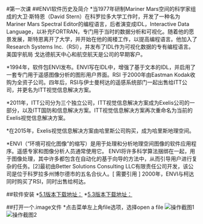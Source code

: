 #第一次课
##ENVI软件历史及简介
*当1977年研制Mariner Mars空间的科学家组成的大卫·斯特恩（David Stern）在科罗拉多大学工作时，开发了一种名为Mariner Mars Spectral Editor的编程语言，后者演变成IDL，Interactive Data Language，以补充FORTRAN，专门用于当时的数据分析和可视化。随着他的愿景发展，斯特恩离开了大学，并开始在他的阁楼工作，以提高编程语言。他加入了Research Systems Inc.（RSI），并发布了IDL作为可视化数据的专有编程语言。美国宇航局 戈达德航天中心和航空航天是公司的早期客户。

*1994年，软件包ENVI发布。ENVI写在IDL中，增强了基于文本的IDL，并启用了一套专门用于遥感图像分析的图形用户界面。RSI 于2000年由Eastman Kodak收购为全资子公司。四年后，RSI与伊士曼柯达的遥感系统部门一起出售给ITT公司，并更名为ITT视觉信息解决方案。

*2011年，ITT公司分为三个独立公司，ITT视觉信息解决方案成为Exelis公司的一部分，以及ITT国防和信息解决方案。ITT视觉信息解决方案再次重命名为当前的Exelis视觉信息解决方案。

*在2015年，Exelis视觉信息解决方案由哈里斯公司购买，成为哈里斯地理空间。

*ENVI（“环境可视化图像”的缩写）是用于处理和分析地理空间图像的软件应用程序。遥感专家和图像分析人员通常使用它。
ENVI将许多科学算法捆绑在一起，用于图像处理，其中许多都包含在自动化的基于向导的方法中，从而引导用户进行复杂的任务。[2]最初由Better Solutions Consulting LLC有限责任公司开发，该公司是位于科罗拉多州博尔德市的五名合伙人。[ 需要引用 ] 2000年，ENVI与柯达同时购买了RSI，同时出售给柯达。

##软件安装
*[5.1版本下载地址：](网址放在这)
*[5.3版本下载地址：](网址放在这)

##打开一个.image文件
*点击菜单左上角file选项，选择open a file
![操作截图1](http://xxx.com)
![操作截图2](http://xxx.com)
